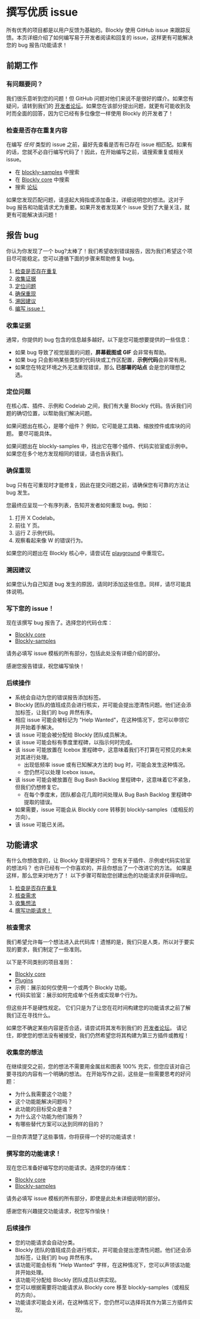 # 撰写优质 issue

所有优秀的项目都是以用户反馈为基础的。Blockly 使用 GitHub issue 来跟踪反馈。本页详细介绍了如何编写易于开发者阅读和回复的 issue，这样更有可能解决您的 bug 报告/功能请求！

## 前期工作

### 有问题要问？

我们很乐意听到您的问题！但 GitHub 问题对他们来说不是很好的媒介。如果您有疑问，请转到我们的 [开发者论坛](https://groups.google.com/forum/?hl=zh-cn#!forum/blockly)。如果您在该部分提出问题，就更有可能收到及时而全面的回答，因为它已经有多位像您一样使用 Blockly 的开发者了！

### 检查是否存在重复内容

在编写 _任何_ 类型的 issue 之前，最好先查看是否有已存在 issue 相匹配。如果有的话，您就不必自行编写代码了！因此，在开始编写之前，请搜索重复或相关 issue。

- 在 [blockly-samples](https://github.com/google/blockly-samples/issues?q=is%3Aissue+mySearchHere) 中搜索
- 在 [Blockly core](https://github.com/google/blockly/issues?q=is%3Aissue+mySearchHere) 中搜索
- 搜索 [论坛](https://groups.google.com/g/blockly/search?q=mySearchHere&hl=zh-cn)

如果您发现匹配问题，请竖起大拇指或添加备注，详细说明您的想法。这对于 bug 报告和功能请求尤为重要。如果开发者发现某个 issue 受到了大量关注，就更有可能解决该问题！

## 报告 bug

你认为你发现了一个 bug?太棒了！我们希望收到错误报告，因为我们希望这个项目尽可能稳定。您可以遵循下面的步骤来帮助修复 bug。

1. [检查是否存在重复](#检查是否存在重复内容)
2. [收集证据](#收集证据)
3. [定位问题](#定位问题)
4. [确保重现](#确保重现)
5. [溯因建议](#溯因建议)
6. [编写 issue！](#写下您的问题)

### 收集证据

通常，你提供的 bug 包含的信息越多越好。以下是您可能想要提供的一些信息：

- 如果 bug 导致了视觉层面的问题，**屏幕截图或 GIF** 会非常有帮助。
- 如果 bug 只会影响某些类型的代码块或工作区配置，**示例代码**会非常有用。
- 如果您在特定环境之外无法重现错误，那么 **已部署的站点** 会是您的理想之选。

### 定位问题

在核心库、插件、示例和 Codelab 之间，我们有大量 Blockly 代码。告诉我们问题的确切位置，以帮助我们解决问题。

如果问题出在核心，是哪个组件？ 例如，它可能是工具箱、缩放控件或库块的问题。 要尽可能具体。

如果问题出在 blockly-samples 中，找出它在哪个插件、代码实验室或示例中。如果您在多个地方发现相同的错误，请也告诉我们。

### 确保重现

bug 只有在可重现时才能修复，因此在提交问题之前，请确保您有可靠的方法让 bug 发生。

您最终应呈现一个有序列表，告知开发者如何重现 bug。例如：

1. 打开 X Codelab。
2. 前往 Y 页。
3. 运行 Z 示例代码。
4. 观察看起来像 W 的错误行为。

如果您的问题出在 Blockly 核心中，请尝试在 [playground](https://blockly-demo.appspot.com/static/tests/playground.html) 中重现它。

### 溯因建议

如果您认为自己知道 bug 发生的原因，请同时添加这些信息。同样，请尽可能具体说明。

### 写下您的 issue！

现在该撰写 bug 报告了。选择您的代码仓库：

- [Blockly core](https://github.com/google/blockly/issues/new?assignees=&labels=type%3A+bug%2C+triage&template=bug_report.md)
- [Blockly-samples](https://github.com/google/blockly-samples/issues/new?assignees=&labels=type%3A+bug%2C+triage&template=bug_report.md)

请务必填写 issue 模板的所有部分，包括此处没有详细介绍的部分。

感谢您报告错误，祝您编写愉快！

### 后续操作

- 系统会自动为您的错误报告添加标签。
- Blockly 团队的值班成员会进行核实，并可能会提出澄清性问题。他们还会添加标签，让我们的 bug 井然有序。
- 相应 issue 可能会被标记为 "Help Wanted"，在这种情况下，您可以申领它并开始着手解决。
- 该 issue 可能会被分配给 Blockly 团队成员解决。
- 该 issue 可能会标有季度里程碑，以指示何时完成。
- 该 issue 可能放置在 Icebox 里程碑中，这意味着我们不打算在可预见的未来对其进行处理。
  - 出现低频率 issue 或有已知解决方法的 bug 时，可能会发生这种情况。
  - 您仍然可以处理 Icebox issue。
- 该 issue 可能会被放置在 Bug Bash Backlog 里程碑中，这意味着它不紧急，但我们仍想修复它。
  - 在每个季度末，团队都会花几周时间处理从 Bug Bash Backlog 里程碑中提取的错误。
- 如果需要，issue 可能会从 Blockly core 转移到 blockly-samples（或相反的方向）。
- 该 issue 可能已关闭。

## 功能请求

有什么你想改变的，让 Blockly 变得更好吗？ 您有关于插件、示例或代码实验室的想法吗？ 也许已经有一个你喜欢的，并且你想出了一个改进它的方法。 如果是这样，那么您来对地方了！ 以下步骤可帮助您创建出色的功能请求并获得响应。

1.  [检查是否存在重复](#检查是否存在重复内容)
2.  [核查需求](#核查需求)
3.  [收集想法](#收集您的想法)
4.  [撰写功能请求！](#撰写您的功能请求！)

### 核查需求

我们希望允许每一个想法进入此代码库！遗憾的是，我们只是人类，所以对于要实现的要求，我们制定了一些准则。

以下是不同类别的项目准则：

- [Blockly core](/guides/contribute.html)
- [Plugins](/guides/contribute/samples/plugin_overview.html#第一方标准)
- 示例：展示如何仅使用一个或两个 Blockly 功能。
- 代码实验室：展示如何完成单个任务或实现单个行为。

但这些并不是硬性规定。 它们只是为了让您在花时间构建您的功能请求之前了解我们正在寻找什么。

如果您不确定某些内容是否合适，请尝试将其发布到我们的 [开发者论坛](https://groups.google.com/forum/#!forum/blockly)。 请记住，即使您的想法没有被接受，我们仍然希望您将其构建为第三方插件或教程！

### 收集您的想法

在继续提交之前，您的想法不需要用金属丝和图表 100% 充实，但您应该对自己要寻找的内容有一个明确的想法。 在开始写作之前，这些是一些需要思考的好问题：

- 为什么我需要这个功能？
- 这个功能能解决问题吗？
- 此功能的目标受众是谁？
- 为什么这个功能为他们服务？
- 有哪些替代方案可以达到同样的目的？

一旦你弄清楚了这些事情，你将获得一个好的功能请求！

### 撰写您的功能请求！

现在您已准备好编写您的功能请求。选择您的存储库：

- [Blockly core](https://github.com/google/blockly/issues/new?assignees=&labels=type%3A+feature+request%2C+triage&template=feature_request.md)
- [Blockly-samples](https://github.com/google/blockly-samples/issues/new?assignees=&labels=type%3A+feature+request%2C+triage&template=feature_request.md)

请务必填写 issue 模板的所有部分，即使是此处未详细说明的部分。

感谢您有兴趣提交功能请求，祝您写作愉快！

### 后续操作

- 您的功能请求会自动分类。
- Blockly 团队的值班成员会进行核实，并可能会提出澄清性问题。他们还会添加标签，让我们的 bug 井然有序。
- 该功能可能会标有 "Help Wanted" 字样，在这种情况下，您可以声领该功能并开始处理。
- 该功能可分配给 Blockly 团队成员以供实现。
- 您可以根据需要将功能请求从 Blockly core 移至 blockly-samples（或相反的方向）。
- 功能请求可能会关闭，在这种情况下，您仍然可以选择将其作为第三方插件实现。
